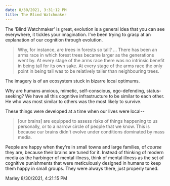 ```yaml
---
date: 8/30/2021, 3:31:12 PM
title: The Blind Watchmaker
---
```


The 'Blind Watchmaker' is great, evolution is a general idea that you can see everywhere, it tickles your imagination. I've been trying to grasp at an explanation of our cognition through evolution.

> Why, for instance, are trees in forests so tall? ... There has been an arms race in which forest trees became larger as the generations went by. At every stage of the arms race there was no intrinsic benefit in being tall for its own sake. At every stage of the arms race the only point in being tall was to be relatively taller than neighbouring trees.

The imagery is of an ecosystem stuck in bizarre local optimums.

Why are humans anxious, mimetic, self-conscious, ego-defending, status-seeking? We have all this cognitive infrastructure to be similar to each other. He who was most similar to others was the most likely to survive.

These things were developed at a time when our lives were local--

> [our brains] are equipped to assess risks of things happening to us personally, or to a narrow circle of people that we know. This is because our brains didn't evolve under conditions dominated by mass media.

People are happy when they're in small towns and large families, of _course_ they are, because their brains are tuned for it. Instead of thinking of modern media as the harbinger of mental illness, think of mental illness as the set of cognitive punishments that were meticulously designed in humans to keep them happy in small groups. They were always there, just properly tuned.

Marley
8/30/2021, 4:21:15 PM
